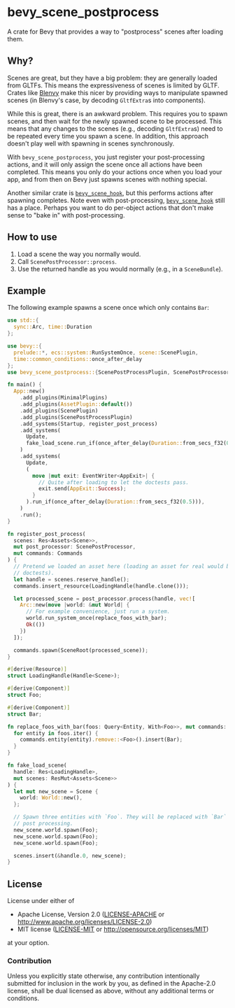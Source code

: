 # bevy_scene_postprocess

A crate for Bevy that provides a way to "postprocess" scenes after loading them.

## Why?

Scenes are great, but they have a big problem: they are generally loaded from
GLTFs. This means the expressiveness of scenes is limited by GLTF. Crates like
[Blenvy](https://github.com/kaosat-dev/Blenvy) make this nicer by providing ways
to manipulate spawned scenes (in Blenvy's case, by decoding `GltfExtra`s into
components).

While this is great, there is an awkward problem. This requires you to spawn
scenes, and then wait for the newly spawned scene to be processed. This means
that any changes to the scenes (e.g., decoding `GltfExtra`s) need to be repeated
every time you spawn a scene. In addition, this approach doesn't play well with
spawning in scenes synchronously.

With `bevy_scene_postprocess`, you just register your post-processing actions,
and it will only assign the scene once all actions have been completed. This
means you only do your actions once when you load your app, and from then on
Bevy just spawns scenes with nothing special.

Another similar crate is
[`bevy_scene_hook`](https://github.com/nicopap/bevy-scene-hook), but this
performs actions after spawning completes. Note even with post-processing,
[`bevy_scene_hook`](https://github.com/nicopap/bevy-scene-hook) still has a
place. Perhaps you want to do per-object actions that don't make sense to "bake
in" with post-processing.

## How to use

1) Load a scene the way you normally would.
2) Call `ScenePostProcessor::process`.
3) Use the returned handle as you would normally (e.g., in a `SceneBundle`).

## Example

The following example spawns a scene once which only contains `Bar`:

```rust
use std::{
  sync::Arc, time::Duration
};

use bevy::{
  prelude::*, ecs::system::RunSystemOnce, scene::ScenePlugin,
  time::common_conditions::once_after_delay
};
use bevy_scene_postprocess::{ScenePostProcessPlugin, ScenePostProcessor};

fn main() {
  App::new()
    .add_plugins(MinimalPlugins)
    .add_plugins(AssetPlugin::default())
    .add_plugins(ScenePlugin)
    .add_plugins(ScenePostProcessPlugin)
    .add_systems(Startup, register_post_process)
    .add_systems(
      Update,
      fake_load_scene.run_if(once_after_delay(Duration::from_secs_f32(0.1))),
    )
    .add_systems(
      Update,
      (
        move |mut exit: EventWriter<AppExit>| {
          // Quite after loading to let the doctests pass.
          exit.send(AppExit::Success);
        }
      ).run_if(once_after_delay(Duration::from_secs_f32(0.5))),
    )
    .run();
}

fn register_post_process(
  scenes: Res<Assets<Scene>>,
  mut post_processor: ScenePostProcessor,
  mut commands: Commands
) {
  // Pretend we loaded an asset here (loading an asset for real would break
  // doctests).
  let handle = scenes.reserve_handle();
  commands.insert_resource(LoadingHandle(handle.clone()));

  let processed_scene = post_processor.process(handle, vec![
    Arc::new(move |world: &mut World| {
      // For example convenience, just run a system.
      world.run_system_once(replace_foos_with_bar);
      Ok(())
    })
  ]);

  commands.spawn(SceneRoot(processed_scene));
}

#[derive(Resource)]
struct LoadingHandle(Handle<Scene>);

#[derive(Component)]
struct Foo;

#[derive(Component)]
struct Bar;

fn replace_foos_with_bar(foos: Query<Entity, With<Foo>>, mut commands: Commands) {
  for entity in foos.iter() {
    commands.entity(entity).remove::<Foo>().insert(Bar);
  }
}

fn fake_load_scene(
  handle: Res<LoadingHandle>,
  mut scenes: ResMut<Assets<Scene>>
) {
  let mut new_scene = Scene {
    world: World::new(),
  };

  // Spawn three entities with `Foo`. They will be replaced with `Bar` by the
  // post processing.
  new_scene.world.spawn(Foo);
  new_scene.world.spawn(Foo);
  new_scene.world.spawn(Foo);

  scenes.insert(&handle.0, new_scene);
}
```

## License

License under either of

* Apache License, Version 2.0 ([LICENSE-APACHE](LICENSE-APACHE) or <http://www.apache.org/licenses/LICENSE-2.0>)
* MIT license ([LICENSE-MIT](LICENSE-MIT) or <http://opensource.org/licenses/MIT>)

at your option.

### Contribution

Unless you explicitly state otherwise, any contribution intentionally submitted
for inclusion in the work by you, as defined in the Apache-2.0 license, shall
be dual licensed as above, without any additional terms or conditions.
